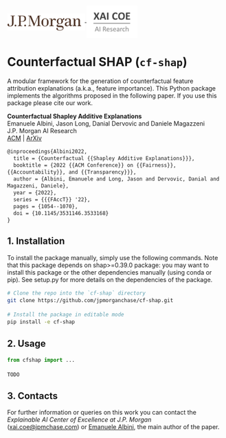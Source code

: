 <a href="https://www.jpmorgan.com/technology/artificial-intelligence">
<img align="middle" src="./assets/jpmorgan-logo.svg" alt="JPMorgan Logo" height="40">
<img align="middle" src="./assets/xai_coe-logo.png" alt="Explainale AI Center of Excellence Logo" height="75">
</a>


# Counterfactual SHAP (`cf-shap`)
A modular framework for the generation of counterfactual feature attribution explanations (a.k.a., feature importance). This Python package implements the algorithms proposed in the following paper. If you use this package please cite our work.

**Counterfactual Shapley Additive Explanations**  
Emanuele Albini, Jason Long, Danial Dervovic and Daniele Magazzeni  
J.P. Morgan AI Research  
[ACM](https://dl-acm-org.iclibezp1.cc.ic.ac.uk/doi/abs/10.1145/3531146.3533168) | [ArXiv](https://arxiv.org/abs/2110.14270)

```
@inproceedings{Albini2022,
  title = {Counterfactual {{Shapley Additive Explanations}}},
  booktitle = {2022 {{ACM Conference}} on {{Fairness}}, {{Accountability}}, and {{Transparency}}},
  author = {Albini, Emanuele and Long, Jason and Dervovic, Danial and Magazzeni, Daniele},
  year = {2022},
  series = {{{FAccT}} '22},
  pages = {1054--1070},
  doi = {10.1145/3531146.3533168}
}
```
 
## 1. Installation
To install the package manually, simply use the following commands. Note that this package depends on shap>=0.39.0 package: you may want to install this package or the other dependencies manually (using conda or pip). See setup.py for more details on the dependencies of the package.

```bash
# Clone the repo into the `cf-shap` directory
git clone https://github.com/jpmorganchase/cf-shap.git

# Install the package in editable mode
pip install -e cf-shap
```


## 2. Usage

```python 
from cfshap import ...

TODO

```


## 3. Contacts

For further information or queries on this work you can contact the _Explainable AI Center of Excellence at J.P. Morgan_ ([xai.coe@jpmchase.com](mailto:xai.coe@jpmchase.com)) or [Emanuele Albini](https://www.emanuelealbini.com), the main author of the paper.
